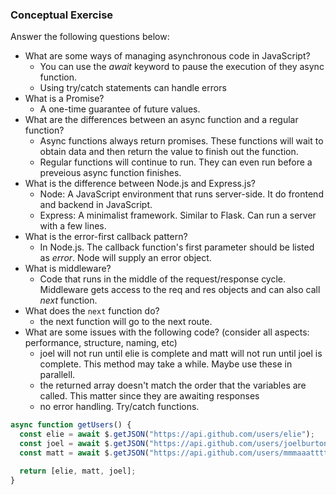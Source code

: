 ### Conceptual Exercise

Answer the following questions below:

- What are some ways of managing asynchronous code in JavaScript?
  - You can use the _await_ keyword to pause the execution of they async function.
  - Using try/catch statements can handle errors
- What is a Promise?
  - A one-time guarantee of future values.
- What are the differences between an async function and a regular function?
  - Async functions always return promises. These functions will wait to obtain data and then return the value to finish out the function.
  - Regular functions will continue to run. They can even run before a preveious async function finishes.
- What is the difference between Node.js and Express.js?
  - Node: A JavaScript environment that runs server-side. It do frontend and backend in JavaScript.
  - Express: A minimalist framework. Similar to Flask. Can run a server with a few lines.
- What is the error-first callback pattern?
  - In Node.js. The callback function's first parameter should be listed as _error_. Node will supply an error object.
- What is middleware?
  - Code that runs in the middle of the request/response cycle. Middleware gets access to the req and res objects and can also call _next_ function.
- What does the `next` function do?
  - the next function will go to the next route.
- What are some issues with the following code? (consider all aspects: performance, structure, naming, etc)
  - joel will not run until elie is complete and matt will not run until joel is complete. This method may take a while. Maybe use these in parallell.
  - the returned array doesn't match the order that the variables are called. This matter since they are awaiting responses
  - no error handling. Try/catch functions.

```js
async function getUsers() {
  const elie = await $.getJSON("https://api.github.com/users/elie");
  const joel = await $.getJSON("https://api.github.com/users/joelburton");
  const matt = await $.getJSON("https://api.github.com/users/mmmaaatttttt");

  return [elie, matt, joel];
}
```
